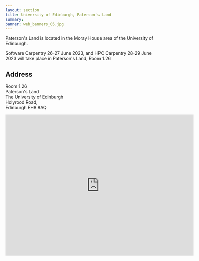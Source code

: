 ```yaml
---
layout: section
title: University of Edinburgh, Paterson's Land
summary: 
banner: web_banners_05.jpg
---
```




Paterson's Land is located in the Moray House area of the University of Edinburgh.


Software Carpentry 26-27 June 2023, and HPC Carpentry 28-29 June 2023 will take place in Paterson's Land, Room 1.26

## Address

Room 1.26<br/>
Paterson's Land<br/>
The University of Edinburgh<br/>
Holyrood Road, <br/>
Edinburgh EH8 8AQ

<iframe src="https://www.google.com/maps/embed?pb=!1m14!1m8!1m3!1d8935.876602851113!2d-3.1794264!3d55.9499066!3m2!1i1024!2i768!4f13.1!3m3!1m2!1s0x4887c787dbaf4e4f%3A0xcd0b25472389981!2sPaterson&#39;s%20Land%2C%20The%20University%20of%20Edinburgh!5e0!3m2!1sen!2suk!4v1685713050806!5m2!1sen!2suk" width="600" height="450" style="border:0;" allowfullscreen="" loading="lazy" referrerpolicy="no-referrer-when-downgrade"></iframe>


